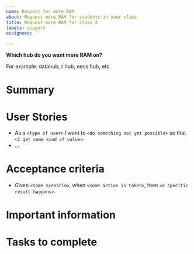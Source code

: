```yaml
---
name: Request for more RAM
about: Request more RAM for students in your class
title: Request more RAM for class X
labels: support
assignees: ''

---
```


**Which hub do you want more RAM on?**

For example: datahub, r hub, eecs hub, etc

# Summary

<!-- What is the context needed to understand this enhancement -->

# User Stories

<!-- Who is this enhancement for? What need does it address? -->

- As a `<type of user>` I want to `<do something not yet possible>` so that `<I get some kind of value>`.
- ...

# Acceptance criteria

<!-- When will we know that this enhancement is complete? -->

- Given `<some scenario>`, when `<some action is taken>`, then `<a specific result happens>`.

# Important information

<!-- A bulleted list of important information or links -->

# Tasks to complete

<!-- What tasks are needed to make this enhancement? -->

